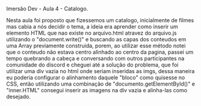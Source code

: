 Imersão Dev - Aula 4 - Catalogo.

Nesta aula foi proposto que fizessemos um catalogo, inicialmente de filmes mas cabia a nós decidir o tema, a ideia era aprender como inserir um elemento HTML que nao existe
no arquivo.html atravez do arquivo.js utilizando o "document.write()" e buscando as capas dos conteudos em uma Array previamente construida, porem, ao utilizar esse método
notei que o conteudo não estava centro alinhado ao centro da pagina, passei um tempo quebrando a cabeça e conversando com outros participantes na comunidade do discord e
cheguei até a solução do problema, que foi utilizar uma div vazia no html onde seriam inseridas as imgs, dessa maneira eu poderia configurar o alinhamento daquele "bloco"
como quisesse no CSS, então utilizando uma combinação de "documento.getElementById()" e "inner.HTML" consegui inserir as imagens na div vazia e alinha-las como desejado.
